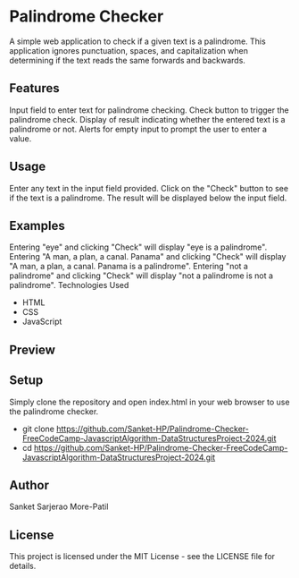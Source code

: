# Palindrome Checker
A simple web application to check if a given text is a palindrome. This application ignores punctuation, spaces, and capitalization when determining if the text reads the same forwards and backwards.

## Features
Input field to enter text for palindrome checking.
Check button to trigger the palindrome check.
Display of result indicating whether the entered text is a palindrome or not.
Alerts for empty input to prompt the user to enter a value.

## Usage
Enter any text in the input field provided.
Click on the "Check" button to see if the text is a palindrome.
The result will be displayed below the input field.

## Examples
Entering "eye" and clicking "Check" will display "eye is a palindrome".
Entering "A man, a plan, a canal. Panama" and clicking "Check" will display "A man, a plan, a canal. Panama is a palindrome".
Entering "not a palindrome" and clicking "Check" will display "not a palindrome is not a palindrome".
Technologies Used
- HTML
- CSS
- JavaScript
## Preview

## Setup
Simply clone the repository and open index.html in your web browser to use the palindrome checker.

- git clone https://github.com/Sanket-HP/Palindrome-Checker-FreeCodeCamp-JavascriptAlgorithm-DataStructuresProject-2024.git
- cd https://github.com/Sanket-HP/Palindrome-Checker-FreeCodeCamp-JavascriptAlgorithm-DataStructuresProject-2024.git

## Author
Sanket Sarjerao More-Patil

## License
This project is licensed under the MIT License - see the LICENSE file for details.
